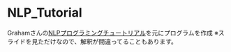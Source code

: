 # NLP_Tutorial

Grahamさんの[NLPプログラミングチュートリアル](http://www.phontron.com/teaching.php)を元にプログラムを作成
  ※スライドを見ただけなので、解釈が間違ってることもあります。


